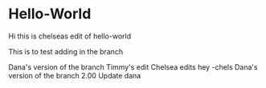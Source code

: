 # Hello-World
Hi this is chelseas edit of hello-world

This is to test adding in the branch

Dana's version of the branch
Timmy's edit
Chelsea edits
hey -chels
Dana's version of the branch 2.00
Update dana
